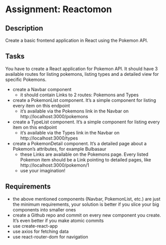 # Assignment: Reactomon

## Description
Create a basic frontend application in React using the Pokemon API.

## Tasks
You have to create a React application for Pokemon API. It should have 3 available routes for listing pokemons, listing types and a detailed view for specific Pokemons.

- create a Navbar component
  - it should contain Links to 2 routes: Pokemons and Types
- create a PokemonList component. It’s a simple component for listing every item on this endpoint
  - it’s available via the Pokemons link in the Navbar on http://localhost:3000/pokemons
- create a TypeList component. It’s a simple component for listing every item on this endpoint
  - it’s available via the Types link in the Navbar on http://localhost:3000/types
- create a PokemonDetail component. It’s a detailed page about a Pokemon’s attributes, for example Bulbasaur
  - these Links are available on the Pokemons page. Every listed Pokemon item should be a Link pointing to detailed pages, like http://localhost:3000/pokemon/1
  - use your imagination!

## Requirements
- the above mentioned components (Navbar, PokemonList, etc.) are just the minimum requirements, your solution is better if you slice your big components into smaller ones
- create a Github repo and commit on every new component you create. It’s even better if you make atomic commits
- use create-react-app
- use axios for fetching data
- use react-router-dom for navigation